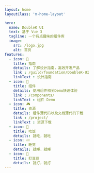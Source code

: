 ```yaml
---
layout: home
layoutClass: 'm-home-layout'

hero:
  name: DoubleK UI
  text: 基于 Vue 3
  tagline: 一个有点趣味的组件库
  image:
    src: /logo.jpg
    alt: 首页
features:
  - icon: 🎏
    title: 指南
    details: 了解设计指南，高效开发产品
    link : /guild/foundation/DoubleK-UI
    linkText : 设计指南
  - icon: 📗 
    title: 组件
    details: 使用组件相关Demo快速体验
    link : /components/
    linkText : 组件 Demo
  - icon: 🎮
    title: 资源
    details: 组件源代码以及文档源代码下载
    link : /project/
    linkText : 资源下载
  - icon: 🍜 
    title: 吃饭
    details: 就吃，就吃
  - icon: 💤
    title: 睡觉
    details: 就睡，就睡
  - icon: 👊  
    title: 打豆豆
    details: 就打，就打
---
```


<style>
</style>
